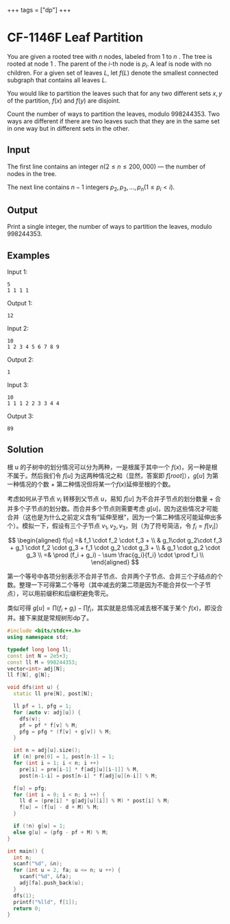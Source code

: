 +++
tags = ["dp"]
+++

# CF-1146F Leaf Partition

You are given a rooted tree with $n$ nodes, labeled from $1$ to $n$ . The tree is rooted at node $1$ . The parent of the $i$-th node is $p_i$. A leaf is node with no children. For a given set of leaves $L$, let $f(L)$ denote the smallest connected subgraph that contains all leaves $L$.

You would like to partition the leaves such that for any two different sets $x, y$ of the partition, $f(x)$ and $f(y)$ are disjoint.

Count the number of ways to partition the leaves, modulo $998244353$. Two ways are different if there are two leaves such that they are in the same set in one way but in different sets in the other.


## Input

The first line contains an integer $n (2 \leq n \leq 200,000)$ — the number of nodes in the tree.

The next line contains $n-1$ integers $p_2, p_3, \ldots, p_n (1 \leq p_i < i)$.

## Output

Print a single integer, the number of ways to partition the leaves, modulo $998244353$.

## Examples

Input 1:

```
5
1 1 1 1
```

Output 1:

```
12
```

Input 2:

```
10
1 2 3 4 5 6 7 8 9
```

Output 2:

```
1
```

Input 3:

```
10
1 1 1 2 2 3 3 4 4
```

Output 3:

```
89
```

## Solution

根 u 的子树中的划分情况可以分为两种，一是根属于其中一个 $f(x)$，另一种是根不属于。然后我们令 $f[u]$ 为这两种情况之和（显然，答案即 $f[root]$），$g[u]$ 为第一种情况的个数 + 第二种情况但将某一个$f(x)$延伸至根的个数。

考虑如何从子节点 $v_i$ 转移到父节点 $u$，易知 $f[u]$ 为不合并子节点的划分数量 + 合并多个子节点的划分数。而合并多个节点则需要考虑 $g[u]$，因为这些情况才可能合并（这也是为什么之前定义含有“延伸至根”，因为一个第二种情况可能延伸出多个）。模拟一下，假设有三个子节点 $v_1, v_2, v_3$，则（为了符号简洁，令 $f_i = f[v_i]$）

$$
\begin{aligned}
f[u]
=& f_1 \cdot f_2 \cdot f_3 + \\
 & g_1\cdot g_2\cdot f_3 + g_1 \cdot f_2 \cdot g_3 + f_1 \cdot g_2 \cdot g_3 + \\
 & g_1 \cdot g_2 \cdot g_3 \\
=& \prod (f_i + g_i) - \sum \frac{g_i}{f_i} \cdot \prod f_i \\
\end{aligned}
$$

第一个等号中各项分别表示不合并子节点、合并两个子节点、合并三个子结点的个数。整理一下可得第二个等号（其中减去的第二项是因为不能合并仅一个子节点），可以用前缀积和后缀积避免零元。

类似可得 $g[u] = \prod (f_i + g_i) - \prod f_i$，其实就是总情况减去根不属于某个 $f(x)$，即没合并。接下来就是常规树形dp了。


```c++
#include <bits/stdc++.h>
using namespace std;

typedef long long ll;
const int N = 2e5+3;
const ll M = 998244353;
vector<int> adj[N];
ll f[N], g[N];

void dfs(int u) {
  static ll pre[N], post[N];

  ll pf = 1, pfg = 1;
  for (auto v: adj[u]) {
    dfs(v);
    pf = pf * f[v] % M;
    pfg = pfg * (f[v] + g[v]) % M;
  }

  int n = adj[u].size();
  if (n) pre[0] = 1, post[n-1] = 1;
  for (int i = 1; i < n; i ++)
    pre[i] = pre[i-1] * f[adj[u][i-1]] % M,
    post[n-1-i] = post[n-i] * f[adj[u][n-i]] % M;

  f[u] = pfg;
  for (int i = 0; i < n; i ++) {
    ll d = (pre[i] * g[adj[u][i]] % M) * post[i] % M;
    f[u] = (f[u] - d + M) % M;
  }

  if (!n) g[u] = 1;
  else g[u] = (pfg - pf + M) % M;
}

int main() {
  int n;
  scanf("%d", &n);
  for (int u = 2, fa; u <= n; u ++) {
    scanf("%d", &fa);
    adj[fa].push_back(u);
  }
  dfs(1);
  printf("%lld", f[1]);
  return 0;
}
```
